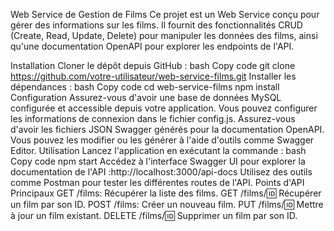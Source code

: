 Web Service de Gestion de Films
Ce projet est un Web Service conçu pour gérer des informations sur les films. Il fournit des fonctionnalités CRUD (Create, Read, Update, Delete) pour manipuler les données des films, ainsi qu'une documentation OpenAPI pour explorer les endpoints de l'API.

Installation
Cloner le dépôt depuis GitHub :
bash
Copy code
git clone https://github.com/votre-utilisateur/web-service-films.git
Installer les dépendances :
bash
Copy code
cd web-service-films
npm install
Configuration
Assurez-vous d'avoir une base de données MySQL configurée et accessible depuis votre application. Vous pouvez configurer les informations de connexion dans le fichier config.js.
Assurez-vous d'avoir les fichiers JSON Swagger générés pour la documentation OpenAPI. Vous pouvez les modifier ou les générer à l'aide d'outils comme Swagger Editor.
Utilisation
Lancez l'application en exécutant la commande :
bash
Copy code
npm start
Accédez à l'interface Swagger UI pour explorer la documentation de l'API :http://localhost:3000/api-docs
Utilisez des outils comme Postman pour tester les différentes routes de l'API.
Points d'API Principaux
GET /films: Récupérer la liste des films.
GET /films/:id: Récupérer un film par son ID.
POST /films: Créer un nouveau film.
PUT /films/:id: Mettre à jour un film existant.
DELETE /films/:id: Supprimer un film par son ID.
